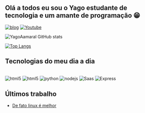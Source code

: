 ## Olá a todos eu sou o Yago estudante de tecnologia e um amante de programação 😁 



[![blog](https://img.shields.io/badge/LinkedIn-0077B5?style=for-the-badge&logo=linkedin&logoColor=white)](https://www.linkedin.com/in/yago-amaral-542a68282/)
[![Youtube](https://img.shields.io/badge/YouTube-FF0000?style=for-the-badge&logo=youtube&logoColor=white)](https://www.youtube.com/@BitsK)

![YagoAamaral GitHub stats](https://github-readme-stats.vercel.app/api?username=YagoAamaral&show_icons=true&theme=dark)

[![Top Langs](https://github-readme-stats.vercel.app/api/top-langs/?username=YagoAamaral&layout=donut-vertical)](https://github.com/anuraghazra/github-readme-stats)
## Tecnologias do meu dia a dia

<div style="display: inline_block">
</br>
<img align = "center" alt ="html5" src="https://img.shields.io/badge/HTML5-E34F26?style=for-the-badge&logo=html5&logoColor=white">
<img align = "center" alt ="html5" src="https://img.shields.io/badge/CSS3-1572B6?style=for-the-badge&logo=css3&logoColor=white">
<img align = "center" alt ="python" src="https://img.shields.io/badge/Python-14354C?style=for-the-badge&logo=python&logoColor=white">
<img align = "center" alt ="nodejs" src="https://img.shields.io/badge/Node.js-43853D?style=for-the-badge&logo=node.js&logoColor=white">
<img align = "center" alt ="Saas" src="https://img.shields.io/badge/Sass-CC6699?style=for-the-badge&logo=sass&logoColor=white">
<img align = "center" alt ="Express" src="https://img.shields.io/badge/Express.js-404D59?style=for-the-badge">
</div>

## Últimos trabalho
- [De fato linux é melhor ](https://youtu.be/ca49BHIJO4w?si=1N1e5n223ePgDsTI)</br>

